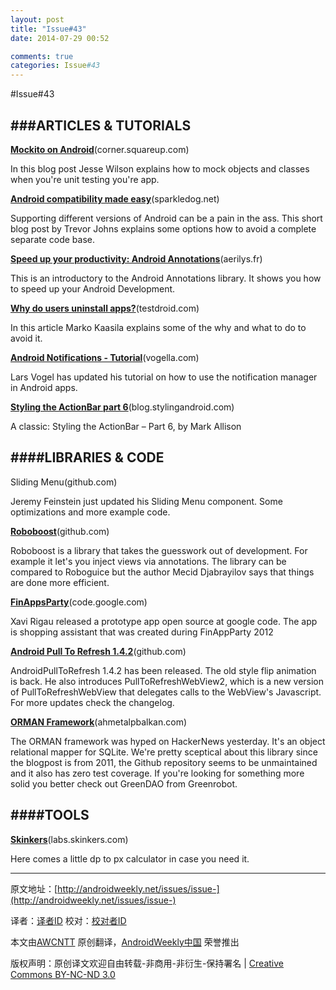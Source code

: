 ```yaml
---
layout: post
title: "Issue#43"
date: 2014-07-29 00:52

comments: true
categories: Issue#43
---
```


#Issue#43

###ARTICLES & TUTORIALS
---

[**Mockito on Android**](http://corner.squareup.com/2012/10/mockito-android.html)(corner.squareup.com)

In this blog post Jesse Wilson explains how to mock objects and classes when you're unit testing you're app.

 
[**Android compatibility made easy**](http://sparkledog.net/2012/10/15/backwards-compatibility.html)(sparkledog.net)

Supporting different versions of Android can be a pain in the ass. This short blog post by Trevor Johns explains some options how to avoid a complete separate code base.

[**Speed up your productivity: Android Annotations**](http://aerilys.fr/blog/?p=1136)(aerilys.fr)

This is an introductory to the Android Annotations library. It shows you how to speed up your Android Development.

[**Why do users uninstall apps?**](http://testdroid.com/testdroid/3040/why-do-users-uninstall-apps)(testdroid.com)

In this article Marko Kaasila explains some of the why and what to do to avoid it.

[**Android Notifications - Tutorial**](http://www.vogella.com/articles/AndroidNotifications/article.html)(vogella.com)

Lars Vogel has updated his tutorial on how to use the notification manager in Android apps.

[**Styling the ActionBar part 6**](http://blog.stylingandroid.com/archives/1329)(blog.stylingandroid.com)

A classic: Styling the ActionBar – Part 6, by Mark Allison

####LIBRARIES & CODE
---

Sliding Menu(github.com)

Jeremy Feinstein just updated his Sliding Menu component. Some optimizations and more example code.

[**Roboboost**](https://github.com/mecid/roboboost)(github.com)

Roboboost is a library that takes the guesswork out of development. For example it let's you inject views via annotations. The library can be compared to Roboguice but the author Mecid Djabrayilov says that things are done more efficient.

[**FinAppsParty**](http://code.google.com/p/finapps-personal-shopper/)(code.google.com)

Xavi Rigau released a prototype app open source at google code. The app is shopping assistant that was created during FinAppParty 2012

[**Android Pull To Refresh 1.4.2**](https://github.com/chrisbanes/Android-PullToRefresh/wiki/Changelog)(github.com)

AndroidPullToRefresh 1.4.2 has been released. The old style flip animation is back. He also introduces PullToRefreshWebView2, which is a new version of PullToRefreshWebView that delegates calls to the WebView's Javascript. For more updates check the changelog.

[**ORMAN Framework**](http://ahmetalpbalkan.com/blog/introducing-orman-framework/)(ahmetalpbalkan.com)

The ORMAN framework was hyped on HackerNews yesterday. It's an object relational mapper for SQLite. We're pretty sceptical about this library since the blogpost is from 2011, the Github repository seems to be unmaintained and it also has zero test coverage. If you're looking for something more solid you better check out GreenDAO from Greenrobot.

####TOOLS
---

[**Skinkers**](http://labs.skinkers.com/content/android_dp_px_calculator/)(labs.skinkers.com)

Here comes a little dp to px calculator in case you need it.

---


原文地址：[http://androidweekly.net/issues/issue-](http://androidweekly.net/issues/issue-)

译者：[译者ID](https://github.com/译者ID) 校对：[校对者ID](https://github.com/校对者ID)

本文由[AWCNTT](https://github.com/AWCNTT) 原创翻译，[AndroidWeekly中国](http://www.androidweekly.cn/) 荣誉推出

版权声明：原创译文欢迎自由转载-非商用-非衍生-保持署名 | [Creative Commons BY-NC-ND 3.0](http://creativecommons.org/licenses/by-nc-nd/3.0/deed.zh)